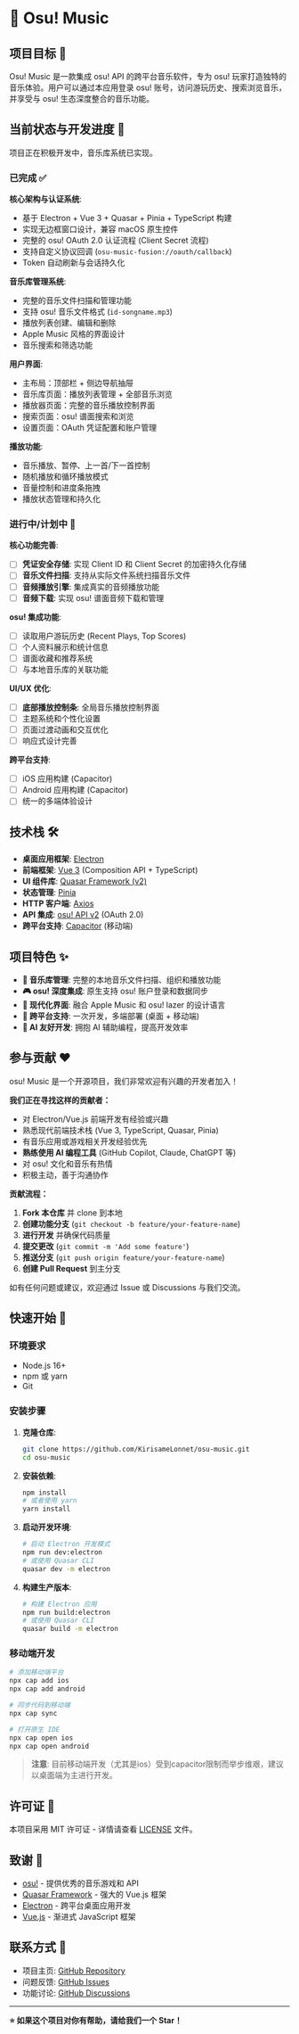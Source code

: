 # 🎵 Osu! Music

## 项目目标 🚀

Osu! Music 是一款集成 osu! API 的跨平台音乐软件，专为 osu! 玩家打造独特的音乐体验。用户可以通过本应用登录 osu! 账号，访问游玩历史、搜索浏览音乐，并享受与 osu! 生态深度整合的音乐功能。

## 当前状态与开发进度 📝

项目正在积极开发中，音乐库系统已实现。

### 已完成 ✅

**核心架构与认证系统**:

- 基于 Electron + Vue 3 + Quasar + Pinia + TypeScript 构建
- 实现无边框窗口设计，兼容 macOS 原生控件
- 完整的 osu! OAuth 2.0 认证流程 (Client Secret 流程)
- 支持自定义协议回调 (`osu-music-fusion://oauth/callback`)
- Token 自动刷新与会话持久化

**音乐库管理系统**:

- 完整的音乐文件扫描和管理功能
- 支持 osu! 音乐文件格式 (`id-songname.mp3`)
- 播放列表创建、编辑和删除
- Apple Music 风格的界面设计
- 音乐搜索和筛选功能

**用户界面**:

- 主布局：顶部栏 + 侧边导航抽屉
- 音乐库页面：播放列表管理 + 全部音乐浏览
- 播放器页面：完整的音乐播放控制界面
- 搜索页面：osu! 谱面搜索和浏览
- 设置页面：OAuth 凭证配置和账户管理

**播放功能**:

- 音乐播放、暂停、上一首/下一首控制
- 随机播放和循环播放模式
- 音量控制和进度条拖拽
- 播放状态管理和持久化

### 进行中/计划中 🚧

**核心功能完善**:

- [ ] **凭证安全存储**: 实现 Client ID 和 Client Secret 的加密持久化存储
- [ ] **音乐文件扫描**: 支持从实际文件系统扫描音乐文件
- [ ] **音频播放引擎**: 集成真实的音频播放功能
- [ ] **音频下载**: 实现 osu! 谱面音频下载和管理

**osu! 集成功能**:

- [ ] 读取用户游玩历史 (Recent Plays, Top Scores)
- [ ] 个人资料展示和统计信息
- [ ] 谱面收藏和推荐系统
- [ ] 与本地音乐库的关联功能

**UI/UX 优化**:

- [ ] **底部播放控制条**: 全局音乐播放控制界面
- [ ] 主题系统和个性化设置
- [ ] 页面过渡动画和交互优化
- [ ] 响应式设计完善

**跨平台支持**:

- [ ] iOS 应用构建 (Capacitor)
- [ ] Android 应用构建 (Capacitor)
- [ ] 统一的多端体验设计

## 技术栈 🛠️

- **桌面应用框架**: [Electron](https://www.electronjs.org/)
- **前端框架**: [Vue 3](https://vuejs.org/) (Composition API + TypeScript)
- **UI 组件库**: [Quasar Framework (v2)](https://quasar.dev/)
- **状态管理**: [Pinia](https://pinia.vuejs.org/)
- **HTTP 客户端**: [Axios](https://axios-http.com/)
- **API 集成**: [osu! API v2](https://osu.ppy.sh/docs/index.html) (OAuth 2.0)
- **跨平台支持**: [Capacitor](https://capacitorjs.com/) (移动端)

## 项目特色 ✨

- **🎵 音乐库管理**: 完整的本地音乐文件扫描、组织和播放功能
- **🎮 osu! 深度集成**: 原生支持 osu! 账户登录和数据同步
- **🎨 现代化界面**: 融合 Apple Music 和 osu! lazer 的设计语言
- **📱 跨平台支持**: 一次开发，多端部署 (桌面 + 移动端)
- **🤖 AI 友好开发**: 拥抱 AI 辅助编程，提高开发效率

## 参与贡献 ❤️

osu! Music 是一个开源项目，我们非常欢迎有兴趣的开发者加入！

**我们正在寻找这样的贡献者：**

- 对 Electron/Vue.js 前端开发有经验或兴趣
- 熟悉现代前端技术栈 (Vue 3, TypeScript, Quasar, Pinia)
- 有音乐应用或游戏相关开发经验优先
- **熟练使用 AI 编程工具** (GitHub Copilot, Claude, ChatGPT 等)
- 对 osu! 文化和音乐有热情
- 积极主动，善于沟通协作

**贡献流程：**

1. **Fork 本仓库** 并 clone 到本地
2. **创建功能分支** (`git checkout -b feature/your-feature-name`)
3. **进行开发** 并确保代码质量
4. **提交更改** (`git commit -m 'Add some feature'`)
5. **推送分支** (`git push origin feature/your-feature-name`)
6. **创建 Pull Request** 到主分支

如有任何问题或建议，欢迎通过 Issue 或 Discussions 与我们交流。

## 快速开始 🚀

### 环境要求

- Node.js 16+
- npm 或 yarn
- Git

### 安装步骤

1. **克隆仓库**:

   ```bash
   git clone https://github.com/KirisameLonnet/osu-music.git
   cd osu-music
   ```

2. **安装依赖**:

   ```bash
   npm install
   # 或者使用 yarn
   yarn install
   ```

3. **启动开发环境**:

   ```bash
   # 启动 Electron 开发模式
   npm run dev:electron
   # 或使用 Quasar CLI
   quasar dev -m electron
   ```

4. **构建生产版本**:
   ```bash
   # 构建 Electron 应用
   npm run build:electron
   # 或使用 Quasar CLI
   quasar build -m electron
   ```

### 移动端开发

```bash
# 添加移动端平台
npx cap add ios
npx cap add android

# 同步代码到移动端
npx cap sync

# 打开原生 IDE
npx cap open ios
npx cap open android
```

> **注意**: 目前移动端开发（尤其是ios）受到capacitor限制而举步维艰，建议以桌面端为主进行开发。

## 许可证 📄

本项目采用 MIT 许可证 - 详情请查看 [LICENSE](LICENSE) 文件。

## 致谢 🙏

- [osu!](https://osu.ppy.sh/) - 提供优秀的音乐游戏和 API
- [Quasar Framework](https://quasar.dev/) - 强大的 Vue.js 框架
- [Electron](https://www.electronjs.org/) - 跨平台桌面应用开发
- [Vue.js](https://vuejs.org/) - 渐进式 JavaScript 框架

## 联系方式 📮

- 项目主页: [GitHub Repository](https://github.com/KirisameLonnet/osu-music)
- 问题反馈: [GitHub Issues](https://github.com/KirisameLonnet/osu-music/issues)
- 功能讨论: [GitHub Discussions](https://github.com/KirisameLonnet/osu-music/discussions)

---

**⭐ 如果这个项目对你有帮助，请给我们一个 Star！**
